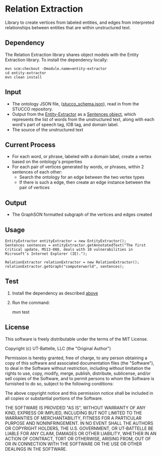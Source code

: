 # Relation Extraction
Library to create vertices from labeled entities, and edges from interpreted relationships between entities that are within unstructured text.

## Dependency
The Relation Extraction library shares object models with the Entity Extraction library. To install the dependency locally:

	mvn scm:checkout -Dmodule.name=entity-extractor
	cd entity-extractor
	mvn clean install

## Input
* The ontology JSON file, ([stucco_schema.json](https://github.com/stucco/ontology/stucco_schema.json)), read in from the STUCCO repository.
* Output from the [Entity-Extractor](https://github.com/stucco/entity-extractor) as a [Sentences object](https://github.com/stucco/entity-extractor/blob/master/src/main/java/gov/ornl/stucco/entity/models/Sentences.java), which represents the list of words from the unstructured text, along with each word's part of speech tag, IOB tag, and domain label.
* The source of the unstructured text

## Current Process
* For each word, or phrase, labeled with a domain label, create a vertex based on the ontology's properties
* For each pair of vertices generated by words, or phrases, within 2 sentences of each other:
	* Search the ontology for an edge between the two vertex types
	* If there is such a edge, then create an edge instance between the pair of vertices

## Output
* The GraphSON formatted subgraph of the vertices and edges created

## Usage
	EntityExtractor entityExtractor = new EntityExtractor();
	Sentences sentences = entityExtractor.getAnnotatedText("The first Critical update, MS13-088, deals with 10 vulnerabilities in Microsoft’s Internet Explorer (IE).");
			
	RelationExtractor relationExtractor = new RelationExtractor();
	relationExtractor.getGraph("computerworld", sentences);
	
## Test
1) Install the dependency as described [above](#dependency)

2) Run the command:

	mvn test
	
## License
This software is freely distributable under the terms of the MIT License.

Copyright (c) UT-Battelle, LLC (the "Original Author")

Permission is hereby granted, free of charge, to any person obtaining a copy of this software and associated documentation files (the "Software"), to deal in the Software without restriction, including without limitation the rights to use, copy, modify, merge, publish, distribute, sublicense, and/or sell copies of the Software, and to permit persons to whom the Software is furnished to do so, subject to the following conditions:
 
The above copyright notice and this permission notice shall be included in all copies or substantial portions of the Software.
 
THE SOFTWARE IS PROVIDED "AS IS", WITHOUT WARRANTY OF ANY KIND, EXPRESS OR IMPLIED, INCLUDING BUT NOT LIMITED TO THE WARRANTIES OF MERCHANTABILITY, FITNESS FOR A PARTICULAR PURPOSE AND NONINFRINGEMENT. IN NO EVENT SHALL THE AUTHORS OR COPYRIGHT HOLDERS, THE U.S. GOVERNMENT, OR UT-BATTELLE BE LIABLE FOR ANY CLAIM, DAMAGES OR OTHER LIABILITY, WHETHER IN AN ACTION OF CONTRACT, TORT OR OTHERWISE, ARISING FROM, OUT OF OR IN CONNECTION WITH THE SOFTWARE OR THE USE OR OTHER DEALINGS IN THE SOFTWARE.